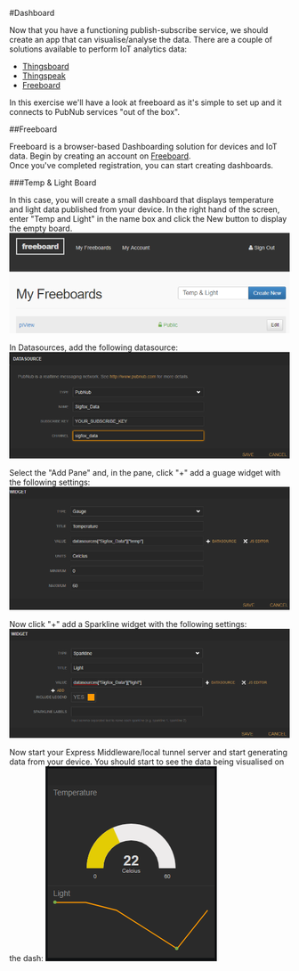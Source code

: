 #Dashboard

Now that you have a functioning publish-subscribe service, we should create an app that can visualise/analyse the data. 
There are a couple of solutions available to perform IoT analytics data:

- [Thingsboard](https://thingsboard.io/)
- [Thingspeak](https://thingspeak.com/)
- [Freeboard](https://freeboard.io/)

In this exercise we'll have a look at freeboard as it's simple to set up and it connects to PubNub services "out of the box".

##Freeboard

Freeboard is a browser-based Dashboarding solution for devices and IoT data. Begin by creating an account on [Freeboard](https://freeboard.io/).  
Once you've completed registration, you can start creating dashboards. 

###Temp & Light Board

In this case, you will create a small dashboard that displays temperature and light data published from your device. In the right hand of the screen, enter "Temp and Light" in the name box and click the New button to display the empty board.
![Create new dashboard](./img/create.png)

In Datasources, add the following datasource:
![Add datasource](./img/datasource.png)

Select the "Add Pane" and, in the pane,  click "+" add a guage widget with the following settings:
![Gauge](./img/gauge.png)

Now click "+" add a Sparkline widget with the following settings:
![Gauge](./img/sparkline.png)

Now start your Express Middleware/local tunnel server and start generating data from your device. You should start to see the data being visualised on the dash:
![Freeboard dash](./img/freeboard.png)

